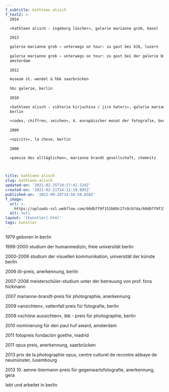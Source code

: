```yaml
---
f_subtitle: kathleen alisch
f_text2: >-
  2014  

  «kathleen alisch - ingeborg lüscher», galerie marianne grob, basel  
    
  2013  

  galerie marianne grob – unterwegs on tour: zu gast bei b16, luzern  
    
  galerie marianne grob – unterwegs on tour: zu gast bei der galerie bmb,
  amsterdam  
    
  2012  

  museum st. wendel & hbk saarbrücken  
    
  hbc galerie, berlin  
    
  2010  

  «kathleen alisch - viktoria kirjuchina / jiro hatori», galerie marianne grob,
  berlin  
    
  «codes, chiffren, zeichen», 4. europäischer monat der fotografie, berlin  
    
  2009  

  «spirits», la chose, berlin  
    
  2008  

  «poesie des alltäglichen», marianne brandt gesellschaft, chemnitz


  ‍
title: kathleen alisch
slug: kathleen-alisch
updated-on: '2021-02-25T19:17:41.524Z'
created-on: '2021-02-21T14:11:19.895Z'
published-on: '2022-09-26T14:58:58.838Z'
f_image:
  url: >-
    https://uploads-ssl.webflow.com/60db7f9f151b09c27c0cb7da/60db7f9f151b092b590cb9b8_alisch.png
  alt: null
layout: '[kunstler].html'
tags: kunstler
---
```


1979 geboren in berlin  
  
1999-2000 studium der humanmedizin, freie universität berlin  
  
2000-2006 studium der visuellen kommunikation, universität der künste berlin  
  
2006 lili-preis, anerkennung, berlin  
  
2007-2008 meisterschüler-studium unter der betreuung von prof. fons hickmann  
  
2007 marianne-brandt-preis für photographie, anerkennung  
  
2009 «ansichten», vattenfall preis für fotografie, berlin  
  
2009 «schöne aussichten», ibb - preis für photographie, berlin  
  
2010 nominierung für den paul huf award, amsterdam  
  
2011 fotopreis fundación goethe, madrid  
  
2011 opus preis, anerkennung, saarbrücken  
  
2013 prix de la photographie opus, centre culturel de recontre abbaye de neumünster, luxembourg  
  
2013 10. aenne-biermann-preis für gegenwartsfotografie, anerkennung, gera  
  
lebt und arbeitet in berlin

‍
